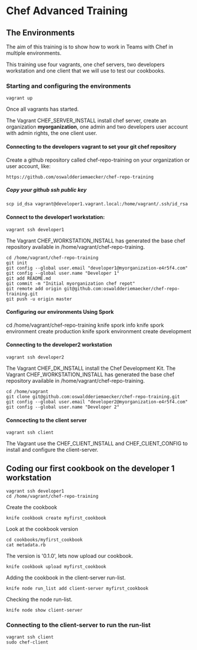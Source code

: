 # Chef Advanced Training

## The Environments

The aim of this training is to show how to work in Teams with Chef in multiple environments.

This training use four vagrants, one chef servers, two developers workstation and one client that we will use to test our cookbooks.

### Starting and configuring the environments

```
vagrant up
```

Once all vagrants has started.

The Vagrant CHEF_SERVER_INSTALL install chef server, create an organization **myorganization**, one admin and two developers user account with admin rights, the one client user.

#### Connecting to the developers vagrant to set your git chef repository

Create a github repository called chef-repo-training on your organization or user account, like:
```
https://github.com/oswaldderiemaecker/chef-repo-training
``` 

##### Copy your github ssh public key

```
scp id_dsa vagrant@developer1.vagrant.local:/home/vagrant/.ssh/id_rsa
```

#### Connect to the developer1 workstation:

```
vagrant ssh developer1
```

The Vagrant CHEF_WORKSTATION_INSTALL has generated the base chef repository available in /home/vagrant/chef-repo-training.

```
cd /home/vagrant/chef-repo-training
git init
git config --global user.email "developer1@myorganization-e4r5f4.com"
git config --global user.name "Developer 1"
git add README.md
git commit -m "Initial myorganization chef repot"
git remote add origin git@github.com:oswaldderiemaecker/chef-repo-training.git
git push -u origin master
```

#### Configuring our environments Using Spork

cd /home/vagrant/chef-repo-training
knife spork info
knife spork environment create production
knife spork environment create development

#### Connecting to the developer2 workstation

```
vagrant ssh developer2
```

The Vagrant CHEF_DK_INSTALL install the Chef Development Kit.
The Vagrant CHEF_WORKSTATION_INSTALL has generated the base chef repository available in /home/vagrant/chef-repo-training.

```
cd /home/vagrant
git clone git@github.com:oswaldderiemaecker/chef-repo-training.git
git config --global user.email "developer2@myorganization-e4r5f4.com"
git config --global user.name "Developer 2"
```

#### Conncecting to the client server

```
vagrant ssh client
```

The Vagrant use the CHEF_CLIENT_INSTALL and CHEF_CLIENT_CONFIG to install and configure the client-server. 

## Coding our first cookbook on the developer 1 workstation

```
vagrant ssh developer1
cd /home/vagrant/chef-repo-training
```

Create the cookbook

```
knife cookbook create myfirst_cookbook
```

Look at the cookbook version

```
cd cookbooks/myfirst_cookbook
cat metadata.rb
```

The version is '0.1.0', lets now upload our cookbook.

```
knife cookbook upload myfirst_cookbook
```

Adding the cookbook in the client-server run-list.

```
knife node run_list add client-server myfirst_cookbook
```

Checking the node run-list.

```
knife node show client-server
```

### Connecting to the client-server to run the run-list

```
vagrant ssh client
sudo chef-client
```


